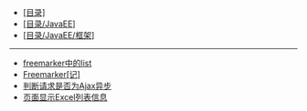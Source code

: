 - [[目录]](/)
- [[目录/JavaEE]](/JavaEE/)
- [[目录/JavaEE/框架]](/JavaEE/框架/)
---
- [freemarker中的list](/JavaEE/框架/JavaWeb/freemarker中的list)
- [Freemarker[记]](/JavaEE/框架/JavaWeb/Freemarker[记])
- [判断请求是否为Ajax异步](/JavaEE/框架/JavaWeb/判断请求是否为Ajax异步)
- [页面显示Excel列表信息](/JavaEE/框架/JavaWeb/页面显示Excel列表信息)
